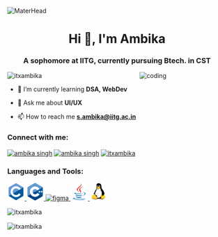 ![MaterHead](https://media1.giphy.com/headers/GitHub/w8ZJLtJbmuph.gif)
<h1 align="center">Hi 👋, I'm Ambika </h1>
<h3 align="center">A sophomore at IITG, currently pursuing Btech. in CST</h3>
<img align="right" alt="coding" width="200" src="https://media.tenor.com/S59bPkT0pqcAAAAC/programming.gif">

<p align="left"> <img src="https://komarev.com/ghpvc/?username=itxambika&label=Profile%20views&color=0e75b6&style=flat" alt="itxambika" /> </p>

- 🌱 I’m currently learning **DSA, WebDev**

- 💬 Ask me about **UI/UX**

- 📫 How to reach me **s.ambika@iitg.ac.in**

<h3 align="left">Connect with me:</h3>
<p align="left">
<a href="https://linkedin.com/in/ambika singh" target="blank"><img align="center" src="https://raw.githubusercontent.com/rahuldkjain/github-profile-readme-generator/master/src/images/icons/Social/linked-in-alt.svg" alt="ambika singh" height="30" width="40" /></a>
<a href="https://fb.com/ambika singh" target="blank"><img align="center" src="https://raw.githubusercontent.com/rahuldkjain/github-profile-readme-generator/master/src/images/icons/Social/facebook.svg" alt="ambika singh" height="30" width="40" /></a>
<a href="https://instagram.com/itxambika" target="blank"><img align="center" src="https://raw.githubusercontent.com/rahuldkjain/github-profile-readme-generator/master/src/images/icons/Social/instagram.svg" alt="itxambika" height="30" width="40" /></a>
</p>

<h3 align="left">Languages and Tools:</h3>
<p align="left"> <a href="https://www.cprogramming.com/" target="_blank" rel="noreferrer"> <img src="https://raw.githubusercontent.com/devicons/devicon/master/icons/c/c-original.svg" alt="c" width="40" height="40"/> </a> <a href="https://www.w3schools.com/cpp/" target="_blank" rel="noreferrer"> <img src="https://raw.githubusercontent.com/devicons/devicon/master/icons/cplusplus/cplusplus-original.svg" alt="cplusplus" width="40" height="40"/> </a> <a href="https://www.figma.com/" target="_blank" rel="noreferrer"> <img src="https://www.vectorlogo.zone/logos/figma/figma-icon.svg" alt="figma" width="40" height="40"/> </a> <a href="https://www.java.com" target="_blank" rel="noreferrer"> <img src="https://raw.githubusercontent.com/devicons/devicon/master/icons/java/java-original.svg" alt="java" width="40" height="40"/> </a> <a href="https://www.linux.org/" target="_blank" rel="noreferrer"> <img src="https://raw.githubusercontent.com/devicons/devicon/master/icons/linux/linux-original.svg" alt="linux" width="40" height="40"/> </a> </p>

<p><img align="center" src="https://github-readme-stats.vercel.app/api/top-langs?username=itxambika&show_icons=true&locale=en&layout=compact" alt="itxambika" /></p>

<p><img align="center" src="https://github-readme-streak-stats.herokuapp.com/?user=itxambika&" alt="itxambika" /></p>
